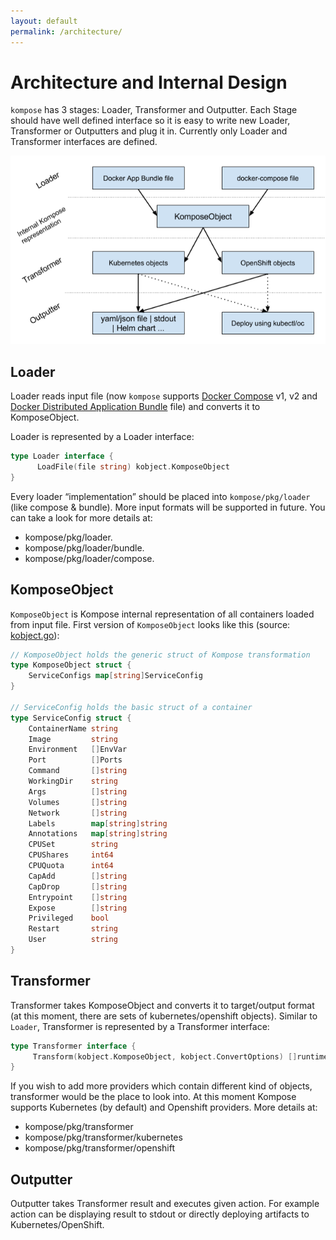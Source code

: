 ```yaml
---
layout: default
permalink: /architecture/
---
```


# Architecture and Internal Design

`kompose` has 3 stages: Loader, Transformer and Outputter. Each Stage should have well defined interface so it is easy to write new Loader, Transformer or Outputters and plug it in. Currently only Loader and Transformer interfaces are defined.

![Design Diagram](/docs/images/design_diagram.png)

## Loader

Loader reads input file (now `kompose` supports [Docker Compose](https://docs.docker.com/compose) v1, v2 and [Docker Distributed Application Bundle](https://blog.docker.com/2016/06/docker-app-bundle/) file) and converts it to KomposeObject.

Loader is represented by a Loader interface:
 
```go
type Loader interface {
      LoadFile(file string) kobject.KomposeObject
}
```

Every loader “implementation” should be placed into `kompose/pkg/loader` (like compose & bundle). More input formats will be supported in future. You can take a look for more details at:

* kompose/pkg/loader.
* kompose/pkg/loader/bundle.
* kompose/pkg/loader/compose.

## KomposeObject

`KomposeObject` is Kompose internal representation of all containers loaded from input file. First version of `KomposeObject` looks like this (source: [kobject.go](https://github.com/kubernetes-incubator/kompose/blob/master/pkg/kobject/kobject.go)):

```go
// KomposeObject holds the generic struct of Kompose transformation
type KomposeObject struct {
	ServiceConfigs map[string]ServiceConfig
}

// ServiceConfig holds the basic struct of a container
type ServiceConfig struct {
	ContainerName string
	Image         string
	Environment   []EnvVar
	Port          []Ports
	Command       []string
	WorkingDir    string
	Args          []string
	Volumes       []string
	Network       []string
	Labels        map[string]string
	Annotations   map[string]string
	CPUSet        string
	CPUShares     int64
	CPUQuota      int64
	CapAdd        []string
	CapDrop       []string
	Entrypoint    []string
	Expose        []string
	Privileged    bool
	Restart       string
	User          string
}
```

## Transformer

Transformer takes KomposeObject and converts it to target/output format (at this moment, there are sets of kubernetes/openshift objects). Similar to `Loader`, Transformer is represented by a Transformer interface:

```go
type Transformer interface {
     Transform(kobject.KomposeObject, kobject.ConvertOptions) []runtime.Object
}
```

If you wish to add more providers which contain different kind of objects, transformer would be the place to look into. At this moment Kompose supports Kubernetes (by default) and Openshift providers. More details at:

* kompose/pkg/transformer
* kompose/pkg/transformer/kubernetes
* kompose/pkg/transformer/openshift

## Outputter

Outputter takes Transformer result and executes given action. For example action can be displaying result to stdout or directly deploying artifacts to Kubernetes/OpenShift.
